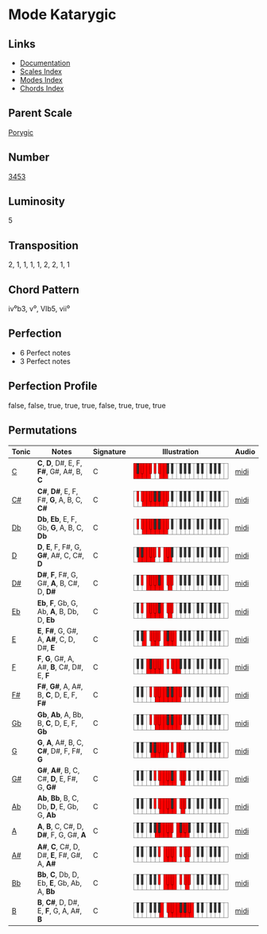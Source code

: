 # Mode Katarygic

## Links

- [Documentation](README.md)
- [Scales Index](Scales.md)
- [Modes Index](Modes.md)
- [Chords Index](Chords.md)

## Parent Scale

[Porygic](ScalePorygic.md)

## Number

[3453](https://ianring.com/musictheory/scales/3453)

## Luminosity

5

## Transposition

2, 1, 1, 1, 1, 2, 2, 1, 1

## Chord Pattern

iv⁰b3, v⁰, VIb5, vii⁰

## Perfection

- 6 Perfect notes
- 3 Perfect notes

## Perfection Profile

false, false, true, true, true, false, true, true, true

## Permutations

| Tonic | Notes | Signature | Illustration | Audio |
|-------|-------|-----------|--------------|-------|
| [C](ModeCNaturalKatarygic.md) | **C**, **D**, D#, E, F, **F#**, G#, A#, B, **C** | C | ![CNaturalKatarygic](ModeCNaturalKatarygic.png) | [midi](https://github.com/edipermadi/music/blob/main/docs/ModeCNaturalKatarygic.mid?raw=true) |
| [C#](ModeCSharpKatarygic.md) | **C#**, **D#**, E, F, F#, **G**, A, B, C, **C#** | C | ![CSharpKatarygic](ModeCSharpKatarygic.png) | [midi](https://github.com/edipermadi/music/blob/main/docs/ModeCSharpKatarygic.mid?raw=true) |
| [Db](ModeDFlatKatarygic.md) | **Db**, **Eb**, E, F, Gb, **G**, A, B, C, **Db** | C | ![DFlatKatarygic](ModeDFlatKatarygic.png) | [midi](https://github.com/edipermadi/music/blob/main/docs/ModeDFlatKatarygic.mid?raw=true) |
| [D](ModeDNaturalKatarygic.md) | **D**, **E**, F, F#, G, **G#**, A#, C, C#, **D** | C | ![DNaturalKatarygic](ModeDNaturalKatarygic.png) | [midi](https://github.com/edipermadi/music/blob/main/docs/ModeDNaturalKatarygic.mid?raw=true) |
| [D#](ModeDSharpKatarygic.md) | **D#**, **F**, F#, G, G#, **A**, B, C#, D, **D#** | C | ![DSharpKatarygic](ModeDSharpKatarygic.png) | [midi](https://github.com/edipermadi/music/blob/main/docs/ModeDSharpKatarygic.mid?raw=true) |
| [Eb](ModeEFlatKatarygic.md) | **Eb**, **F**, Gb, G, Ab, **A**, B, Db, D, **Eb** | C | ![EFlatKatarygic](ModeEFlatKatarygic.png) | [midi](https://github.com/edipermadi/music/blob/main/docs/ModeEFlatKatarygic.mid?raw=true) |
| [E](ModeENaturalKatarygic.md) | **E**, **F#**, G, G#, A, **A#**, C, D, D#, **E** | C | ![ENaturalKatarygic](ModeENaturalKatarygic.png) | [midi](https://github.com/edipermadi/music/blob/main/docs/ModeENaturalKatarygic.mid?raw=true) |
| [F](ModeFNaturalKatarygic.md) | **F**, **G**, G#, A, A#, **B**, C#, D#, E, **F** | C | ![FNaturalKatarygic](ModeFNaturalKatarygic.png) | [midi](https://github.com/edipermadi/music/blob/main/docs/ModeFNaturalKatarygic.mid?raw=true) |
| [F#](ModeFSharpKatarygic.md) | **F#**, **G#**, A, A#, B, **C**, D, E, F, **F#** | C | ![FSharpKatarygic](ModeFSharpKatarygic.png) | [midi](https://github.com/edipermadi/music/blob/main/docs/ModeFSharpKatarygic.mid?raw=true) |
| [Gb](ModeGFlatKatarygic.md) | **Gb**, **Ab**, A, Bb, B, **C**, D, E, F, **Gb** | C | ![GFlatKatarygic](ModeGFlatKatarygic.png) | [midi](https://github.com/edipermadi/music/blob/main/docs/ModeGFlatKatarygic.mid?raw=true) |
| [G](ModeGNaturalKatarygic.md) | **G**, **A**, A#, B, C, **C#**, D#, F, F#, **G** | C | ![GNaturalKatarygic](ModeGNaturalKatarygic.png) | [midi](https://github.com/edipermadi/music/blob/main/docs/ModeGNaturalKatarygic.mid?raw=true) |
| [G#](ModeGSharpKatarygic.md) | **G#**, **A#**, B, C, C#, **D**, E, F#, G, **G#** | C | ![GSharpKatarygic](ModeGSharpKatarygic.png) | [midi](https://github.com/edipermadi/music/blob/main/docs/ModeGSharpKatarygic.mid?raw=true) |
| [Ab](ModeAFlatKatarygic.md) | **Ab**, **Bb**, B, C, Db, **D**, E, Gb, G, **Ab** | C | ![AFlatKatarygic](ModeAFlatKatarygic.png) | [midi](https://github.com/edipermadi/music/blob/main/docs/ModeAFlatKatarygic.mid?raw=true) |
| [A](ModeANaturalKatarygic.md) | **A**, **B**, C, C#, D, **D#**, F, G, G#, **A** | C | ![ANaturalKatarygic](ModeANaturalKatarygic.png) | [midi](https://github.com/edipermadi/music/blob/main/docs/ModeANaturalKatarygic.mid?raw=true) |
| [A#](ModeASharpKatarygic.md) | **A#**, **C**, C#, D, D#, **E**, F#, G#, A, **A#** | C | ![ASharpKatarygic](ModeASharpKatarygic.png) | [midi](https://github.com/edipermadi/music/blob/main/docs/ModeASharpKatarygic.mid?raw=true) |
| [Bb](ModeBFlatKatarygic.md) | **Bb**, **C**, Db, D, Eb, **E**, Gb, Ab, A, **Bb** | C | ![BFlatKatarygic](ModeBFlatKatarygic.png) | [midi](https://github.com/edipermadi/music/blob/main/docs/ModeBFlatKatarygic.mid?raw=true) |
| [B](ModeBNaturalKatarygic.md) | **B**, **C#**, D, D#, E, **F**, G, A, A#, **B** | C | ![BNaturalKatarygic](ModeBNaturalKatarygic.png) | [midi](https://github.com/edipermadi/music/blob/main/docs/ModeBNaturalKatarygic.mid?raw=true) |
